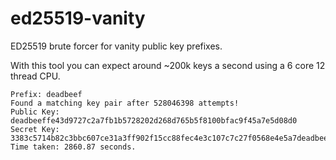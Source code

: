# ed25519-vanity

ED25519 brute forcer for vanity public key prefixes.

With this tool you can expect around ~200k keys a second using a 6 core 12 thread CPU.

```
Prefix: deadbeef
Found a matching key pair after 528046398 attempts!
Public Key: deadbeeffe43d9727c2a7fb1b5728202d268d765b5f8100bfac9f45a7e5d08d0
Secret Key: 3383c5714b82c3bbc607ce31a3ff902f15cc88fec4e3c107c7c27f0568e4e5a7deadbeeffe43d9727c2a7fb1b5728202d268d765b5f8100bfac9f45a7e5d08d0
Time taken: 2860.87 seconds.
```
